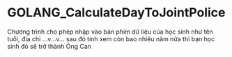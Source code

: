# GOLANG_CalculateDayToJointPolice
Chương trình cho phép nhập vào bàn phím dữ liệu của học sinh như tên tuổi, địa chỉ ...v...v... sau đó tính xem còn bao nhiêu năm nữa thì bạn học sinh đó sẽ trở thành Ông Can
